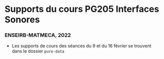 # Supports du cours PG205 Interfaces Sonores

### ENSEIRB-MATMECA, 2022

* Les supports de cours des séances du 9 et du 16 février se trouvent dans le dossier `pure-data`
